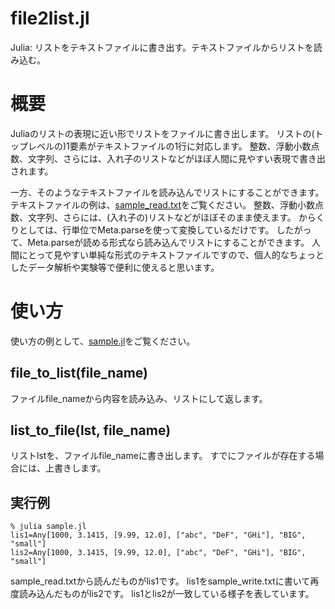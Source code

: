 # file2list.jl
Julia: リストをテキストファイルに書き出す。テキストファイルからリストを読み込む。

# 概要

Juliaのリストの表現に近い形でリストをファイルに書き出します。
リストの(トップレベルの)1要素がテキストファイルの1行に対応します。
整数、浮動小数点数、文字列、さらには、入れ子のリストなどがほぼ人間に見やすい表現で書き出されます。

一方、そのようなテキストファイルを読み込んでリストにすることができます。
テキストファイルの例は、[sample_read.txt](https://github.com/j0306043/file2list.jl/blob/main/sample_read.txt)をご覧ください。
整数、浮動小数点数、文字列、さらには、(入れ子の)リストなどがほぼそのまま使えます。
からくりとしては、行単位でMeta.parseを使って変換しているだけです。
したがって、Meta.parseが読める形式なら読み込んでリストにすることができます。
人間にとって見やすい単純な形式のテキストファイルですので、個人的なちょっとしたデータ解析や実験等で便利に使えると思います。

# 使い方

使い方の例として、[sample.jl](https://github.com/j0306043/file2list.jl/blob/main/sample.jl)をご覧ください。

## file_to_list(file_name)

ファイルfile_nameから内容を読み込み、リストにして返します。

## list_to_file(lst, file_name)

リストlstを、ファイルfile_nameに書き出します。
すでにファイルが存在する場合には、上書きします。

## 実行例

```
% julia sample.jl
lis1=Any[1000, 3.1415, [9.99, 12.0], ["abc", "DeF", "GHi"], "BIG", "small"]
lis2=Any[1000, 3.1415, [9.99, 12.0], ["abc", "DeF", "GHi"], "BIG", "small"]
```

sample_read.txtから読んだものがlis1です。
lis1をsample_write.txtに書いて再度読み込んだものがlis2です。
lis1とlis2が一致している様子を表しています。
